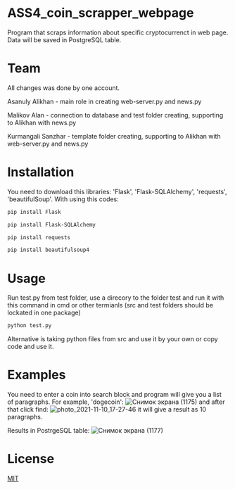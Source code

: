 # ASS4_coin_scrapper_webpage
Program that scraps information about specific cryptocurrenct in web page. Data will be saved in PostgreSQL table.
# Team

All changes was done by one account.

Asanuly Alikhan - main role in creating web-server.py and news.py 

Malikov Alan - connection to database and test folder creating, supporting to Alikhan with news.py

Kurmangali Sanzhar - template folder creating, supporting to Alikhan with web-server.py and news.py

# Installation
You need to download this libraries: 'Flask', 'Flask-SQLAlchemy', 'requests', 'beautifulSoup'.
With using this codes:
```bash
pip install Flask
```
```bash
pip install Flask-SQLAlchemy
```
```bash
pip install requests 
```
```bash
pip install beautifulsoup4
```
# Usage
Run test.py from test folder, use a direcory to the folder test and run it with this command in cmd or other termianls (src and test folders should be lockated in one package)
``` bash
python test.py
```
Alternative is taking python files from src and use it by your own or copy code and use it.
# Examples
You need to enter a coin into search block and program will give you a list of paragraphs.
For example, 'dogecoin':
![Снимок экрана (1175)](https://user-images.githubusercontent.com/77801087/141104875-31d55dc7-fd02-4d13-b0fc-08770b763190.png)
and after that click find:
![photo_2021-11-10_17-27-46](https://user-images.githubusercontent.com/77801087/141105125-d4fadb72-b39b-4282-9809-7243c89924ef.jpg)
it will give a result as 10 paragraphs.

Results in PostrgeSQL table:
![Снимок экрана (1177)](https://user-images.githubusercontent.com/77801087/141105677-06dda7a9-0a87-46b6-a0d0-8f2d595feb50.png)
# License
[MIT](https://choosealicense.com/licenses/mit/)
